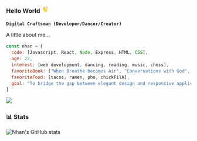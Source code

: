 ### Hello World <img src="waving.gif" width="20">

**`Digital Craftsman (Developer/Dancer/Creator)`**

A little about me...
```javascript
const nhan = {
  code: [Javascript, React, Node, Express, HTML, CSS],
  age: 22,
  interest: [web development, dancing, reading, music, chess],
  favoriteBook: ["When Breathe becomes Air", "Conversations with God", "Sapiens", "The Courage to be Disliked"],
  favoriteFood: [tacos, ramen, pho, chickFilA],
  goal: "To bridge the gap between elegant design and responsive application."
}
```
<img src="codingdude.gif" width="500">

### 📊 Stats

![Nhan's GitHub stats](https://github-readme-stats.vercel.app/api?username=nhanng19&show_icons=true&theme=github_dark)
